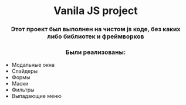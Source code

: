 <h1 align="center">Vanila JS project</h1>
<h3 align="center">Этот проект был выполнен на чистом js коде, без каких либо библиотек и фреймворков</h3>
<h3 align="center">Были реализованы:</h3>
<ul>
               <li>Модальные окна</li>
               <li>Слайдеры</li>
               <li>Формы</li>
               <li>Маски</li>
               <li>Фильтры</li>
               <li>Выпадающие меню</li>
</ul>

